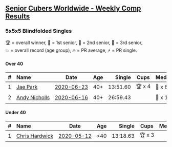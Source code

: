 <style>table {white-space: nowrap;}</style>

## [Senior Cubers Worldwide - Weekly Comp Results](/scw-comp/results/)
### 5x5x5 Blindfolded Singles

<span style="white-space: nowrap;">🏆 = overall winner</span>, <span style="white-space: nowrap;">🥇 = 1st senior</span>, <span style="white-space: nowrap;">🥈 = 2nd senior</span>, <span style="white-space: nowrap;">🥉 = 3rd senior</span>, <span style="white-space: nowrap;">💥 = overall record (age group)</span>, <span style="white-space: nowrap;">🔥 = PR average</span>, <span style="white-space: nowrap;">⚡ = PR single</span>.

#### Over 40

| # | Name | Date | Age | Single | Cups | Medals | Achievements | Video |
| :--: | :-- | :--: | :--: | --: | :--: | :-- | :-- | :-- |
| 1 | [Jae Park](../../persons/jae_park/555bf.md) | [2020-06-23](2020-06-23.md) | 40+ | 13:51.60 | 🏆 x 4 | 🥇 x 6 | 💥 x 3, ⚡ x 3 | [Link](https://www.facebook.com/events/850175445522887/permalink/850645842142514/) |
| 2 | [Andy Nicholls](../../persons/andy_nicholls/555bf.md) | [2020-06-16](2020-06-16.md) | 40+ | 26:59.43 |  | 🥈 x 1 | ⚡ x 1 | [Link](https://www.facebook.com/events/208176410240808/permalink/210968409961608/) |

#### Under 40

| # | Name | Date | Age | Single | Cups | Medals | Achievements | Video |
| :--: | :-- | :--: | :--: | --: | :--: | :-- | :-- | :-- |
| 1 | [Chris Hardwick](../../persons/chris_hardwick/555bf.md) | [2020-05-12](2020-05-12.md) | <40 | 13:18.63 | 🏆 x 3 |  | 💥 x 1, ⚡ x 1 | [Link](https://www.facebook.com/events/367340484222677/permalink/369728393983886/) |


<!-- Global site tag (gtag.js) - Google Analytics -->
<script async src="https://www.googletagmanager.com/gtag/js?id=UA-86348435-3"></script>
<script>window.dataLayer = window.dataLayer || []; function gtag() {dataLayer.push(arguments);} gtag('js', new Date()); gtag('config', 'UA-86348435-3');</script>
